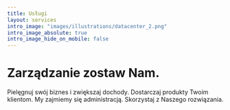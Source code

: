 ```yaml
---
title: Usługi
layout: services
intro_image: "images/illustrations/datacenter_2.png"
intro_image_absolute: true
intro_image_hide_on_mobile: false
---
```


# Zarządzanie zostaw Nam.

Pielęgnuj swój biznes i zwiększaj dochody. Dostarczaj produkty Twoim klientom. My zajmiemy się administracją. Skorzystaj z Naszego rozwiązania.
